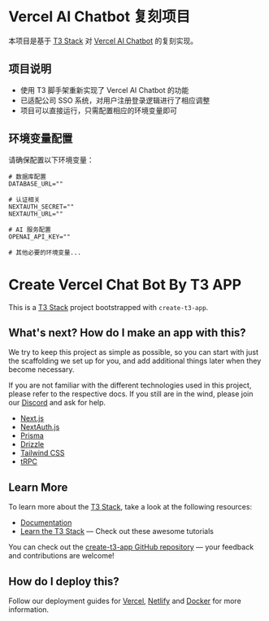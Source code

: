 # Vercel AI Chatbot 复刻项目

本项目是基于 [T3 Stack](https://create.t3.gg/) 对 [Vercel AI Chatbot](https://github.com/vercel/ai-chatbot) 的复刻实现。

## 项目说明

- 使用 T3 脚手架重新实现了 Vercel AI Chatbot 的功能
- 已适配公司 SSO 系统，对用户注册登录逻辑进行了相应调整
- 项目可以直接运行，只需配置相应的环境变量即可

## 环境变量配置

请确保配置以下环境变量：

```env
# 数据库配置
DATABASE_URL=""

# 认证相关
NEXTAUTH_SECRET=""
NEXTAUTH_URL=""

# AI 服务配置
OPENAI_API_KEY=""

# 其他必要的环境变量...
```


# Create Vercel Chat Bot By T3 APP

This is a [T3 Stack](https://create.t3.gg/) project bootstrapped with `create-t3-app`.

## What's next? How do I make an app with this?

We try to keep this project as simple as possible, so you can start with just the scaffolding we set up for you, and add additional things later when they become necessary.

If you are not familiar with the different technologies used in this project, please refer to the respective docs. If you still are in the wind, please join our [Discord](https://t3.gg/discord) and ask for help.

- [Next.js](https://nextjs.org)
- [NextAuth.js](https://next-auth.js.org)
- [Prisma](https://prisma.io)
- [Drizzle](https://orm.drizzle.team)
- [Tailwind CSS](https://tailwindcss.com)
- [tRPC](https://trpc.io)

## Learn More

To learn more about the [T3 Stack](https://create.t3.gg/), take a look at the following resources:

- [Documentation](https://create.t3.gg/)
- [Learn the T3 Stack](https://create.t3.gg/en/faq#what-learning-resources-are-currently-available) — Check out these awesome tutorials

You can check out the [create-t3-app GitHub repository](https://github.com/t3-oss/create-t3-app) — your feedback and contributions are welcome!

## How do I deploy this?

Follow our deployment guides for [Vercel](https://create.t3.gg/en/deployment/vercel), [Netlify](https://create.t3.gg/en/deployment/netlify) and [Docker](https://create.t3.gg/en/deployment/docker) for more information.
